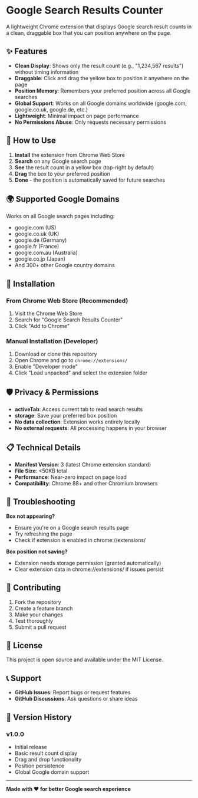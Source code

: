 # Google Search Results Counter

A lightweight Chrome extension that displays Google search result counts in a clean, draggable box that you can position anywhere on the page.

## ✨ Features

- **Clean Display**: Shows only the result count (e.g., "1,234,567 results") without timing information
- **Draggable**: Click and drag the yellow box to position it anywhere on the page
- **Position Memory**: Remembers your preferred position across all Google searches
- **Global Support**: Works on all Google domains worldwide (google.com, google.co.uk, google.de, etc.)
- **Lightweight**: Minimal impact on page performance
- **No Permissions Abuse**: Only requests necessary permissions

## 🚀 How to Use

1. **Install** the extension from Chrome Web Store
2. **Search** on any Google search page
3. **See** the result count in a yellow box (top-right by default)
4. **Drag** the box to your preferred position
5. **Done** - the position is automatically saved for future searches

## 🌍 Supported Google Domains

Works on all Google search pages including:

- google.com (US)
- google.co.uk (UK)
- google.de (Germany)
- google.fr (France)
- google.com.au (Australia)
- google.co.jp (Japan)
- And 300+ other Google country domains

## 🔧 Installation

### From Chrome Web Store (Recommended)

1. Visit the Chrome Web Store
2. Search for "Google Search Results Counter"
3. Click "Add to Chrome"

### Manual Installation (Developer)

1. Download or clone this repository
2. Open Chrome and go to `chrome://extensions/`
3. Enable "Developer mode"
4. Click "Load unpacked" and select the extension folder

## 🛡️ Privacy & Permissions

- **activeTab**: Access current tab to read search results
- **storage**: Save your preferred box position
- **No data collection**: Extension works entirely locally
- **No external requests**: All processing happens in your browser

## 📋 Technical Details

- **Manifest Version**: 3 (latest Chrome extension standard)
- **File Size**: <50KB total
- **Performance**: Near-zero impact on page load
- **Compatibility**: Chrome 88+ and other Chromium browsers

## 🐛 Troubleshooting

**Box not appearing?**

- Ensure you're on a Google search results page
- Try refreshing the page
- Check if extension is enabled in chrome://extensions/

**Box position not saving?**

- Extension needs storage permission (granted automatically)
- Clear extension data in chrome://extensions/ if issues persist

## 🤝 Contributing

1. Fork the repository
2. Create a feature branch
3. Make your changes
4. Test thoroughly
5. Submit a pull request

## 📄 License

This project is open source and available under the MIT License.

## 📞 Support

- **GitHub Issues**: Report bugs or request features
- **GitHub Discussions**: Ask questions or share ideas

## 🔄 Version History

### v1.0.0

- Initial release
- Basic result count display
- Drag and drop functionality
- Position persistence
- Global Google domain support

---

**Made with ❤️ for better Google search experience**
